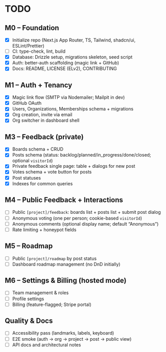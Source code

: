 # TODO

## M0 – Foundation

- [x] Initialize repo (Next.js App Router, TS, Tailwind, shadcn/ui, ESLint/Prettier)
- [ ] CI: type-check, lint, build
- [x] Database: Drizzle setup, migrations skeleton, seed script
- [x] Auth: better-auth scaffolding (magic link + GitHub)
- [x] Docs: README, LICENSE (ELv2), CONTRIBUTING

## M1 – Auth + Tenancy

- [x] Magic link flow (SMTP via Nodemailer; Mailpit in dev)
- [x] GitHub OAuth
- [x] Users, Organizations, Memberships schema + migrations
- [x] Org creation, invite via email
- [x] Org switcher in dashboard shell

## M3 – Feedback (private)

- [x] Boards schema + CRUD
- [x] Posts schema (status: backlog/planned/in_progress/done/closed; optional `visitorId`)
- [x] Private feedback single page: table + dialogs for new post
- [x] Votes schema + vote button for posts
- [x] Post statuses
- [x] Indexes for common queries

## M4 – Public Feedback + Interactions

- [ ] Public `[project]/feedback`: boards list + posts list + submit post dialog
- [ ] Anonymous voting (one per person; cookie-based `visitorId`)
- [ ] Anonymous comments (optional display name; default “Anonymous”)
- [ ] Rate limiting + honeypot fields

## M5 – Roadmap

- [ ] Public `[project]/roadmap` by post status
- [ ] Dashboard roadmap management (no DnD initially)

## M6 – Settings & Billing (hosted mode)

- [ ] Team management & roles
- [ ] Profile settings
- [ ] Billing (feature-flagged; Stripe portal)

## Quality & Docs

- [ ] Accessibility pass (landmarks, labels, keyboard)
- [ ] E2E smoke (auth → org → project → post → public view)
- [ ] API docs and architectural notes
